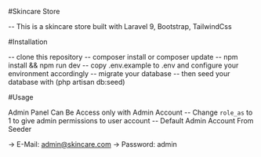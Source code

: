 #Skincare Store

-- This is a skincare store built with Laravel 9, Bootstrap, TailwindCss

#Installation

-- clone this repository
-- composer install or composer update
-- npm install && npm run dev
-- copy .env.example to .env and configure your environment accordingly
-- migrate your database
-- then seed your database with (php artisan db:seed)

#Usage

Admin Panel Can Be Access only with Admin Account
-- Change `role_as` to 1 to give admin permissions to user account
-- Default Admin Account From Seeder

-> E-Mail: admin@skincare.com
-> Password: admin
